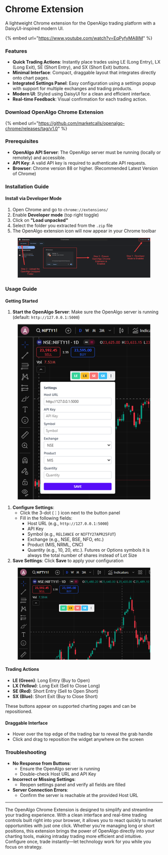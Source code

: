 # Chrome Extension

A lightweight Chrome extension for the OpenAlgo trading platform with a DaisyUI-inspired modern UI.



{% embed url="https://www.youtube.com/watch?v=EqPyfyMA8lM" %}

### Features

* **Quick Trading Actions**: Instantly place trades using LE (Long Entry), LX (Long Exit), SE (Short Entry), and SX (Short Exit) buttons.
* **Minimal Interface**: Compact, draggable layout that integrates directly onto chart pages.
* **Integrated Settings Panel**: Easy configuration using a settings popup with support for multiple exchanges and trading products.
* **Modern UI**: Styled using DaisyUI for a clean and efficient interface.
* **Real-time Feedback**: Visual confirmation for each trading action.



### Download OpenAlgo Chrome Extension

{% embed url="https://github.com/marketcalls/openalgo-chrome/releases/tag/v1.0" %}

### Prerequisites

* **OpenAlgo API Server**: The OpenAlgo server must be running (locally or remotely) and accessible.
* **API Key**: A valid API key is required to authenticate API requests.
* **Browser**: Chrome version 88 or higher. (Recommended Latest Version of Chrome)

### Installation Guide

#### Install via Developer Mode

1. Open Chrome and go to `chrome://extensions/`
2. Enable **Developer mode** (top right toggle)
3. Click on **"Load unpacked"**
4. Select the folder you extracted from the `.zip` file
5. The OpenAlgo extension icon will now appear in your Chrome toolbar

<figure><img src="../.gitbook/assets/image (93).png" alt=""><figcaption></figcaption></figure>

### Usage Guide

#### Getting Started

1. **Start the OpenAlgo Server**: Make sure the OpenAlgo server is running (default: `http://127.0.0.1:5000`)

<figure><img src="../.gitbook/assets/image (92).png" alt=""><figcaption></figcaption></figure>

1. **Configure Settings**:
   * Click the 3-dot (⋮) icon next to the button panel
   * Fill in the following fields:
     * Host URL (e.g., `http://127.0.0.1:5000`)
     * API Key
     * Symbol (e.g., `RELIANCE` or `NIFTY27APR25FUT`)
     * Exchange (e.g., NSE, BSE, NFO, etc.)
     * Product (MIS, NRML, CNC)
     * Quantity (e.g., 10, 20, etc.). Futures or Options symbols it is always the total number of shares instead of Lot Size
2. **Save Settings**: Click **Save** to apply your configuration

<figure><img src="../.gitbook/assets/image (91).png" alt=""><figcaption></figcaption></figure>

#### Trading Actions

* **LE (Green)**: Long Entry (Buy to Open)
* **LX (Yellow)**: Long Exit (Sell to Close Long)
* **SE (Red)**: Short Entry (Sell to Open Short)
* **SX (Blue)**: Short Exit (Buy to Close Short)

These buttons appear on supported charting pages and can be repositioned.

#### Draggable Interface

* Hover over the top edge of the trading bar to reveal the grab handle
* Click and drag to reposition the widget anywhere on the screen

### Troubleshooting

* **No Response from Buttons**:
  * Ensure the OpenAlgo server is running
  * Double-check Host URL and API Key
* **Incorrect or Missing Settings**:
  * Reopen settings panel and verify all fields are filled
* **Server Connection Errors**:
  * Confirm the server is reachable at the provided Host URL

***

The OpenAlgo Chrome Extension is designed to simplify and streamline your trading experience. With a clean interface and real-time trading controls built right into your browser, it allows you to react quickly to market opportunities with just one click. Whether you're managing long or short positions, this extension brings the power of OpenAlgo directly into your charting tools, making intraday trading more efficient and intuitive. Configure once, trade instantly—let technology work for you while you focus on strategy.
